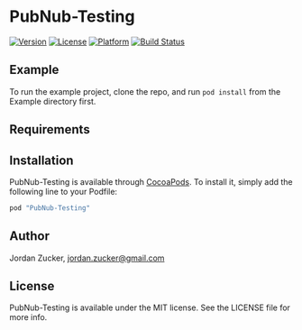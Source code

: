 # PubNub-Testing

[![Version](https://img.shields.io/cocoapods/v/PubNub-Testing.svg?style=flat)](http://cocoapods.org/pods/PubNub-Testing)
[![License](https://img.shields.io/cocoapods/l/PubNub-Testing.svg?style=flat)](http://cocoapods.org/pods/PubNub-Testing)
[![Platform](https://img.shields.io/cocoapods/p/PubNub-Testing.svg?style=flat)](http://cocoapods.org/pods/PubNub-Testing)
[![Build Status](https://travis-ci.org/pubnub/objective-c-testing.svg?branch=master)](https://travis-ci.org/pubnub/objective-c-testing)

## Example

To run the example project, clone the repo, and run `pod install` from the Example directory first.

## Requirements

## Installation

PubNub-Testing is available through [CocoaPods](http://cocoapods.org). To install
it, simply add the following line to your Podfile:

```ruby
pod "PubNub-Testing"
```

## Author

Jordan Zucker, jordan.zucker@gmail.com

## License

PubNub-Testing is available under the MIT license. See the LICENSE file for more info.
